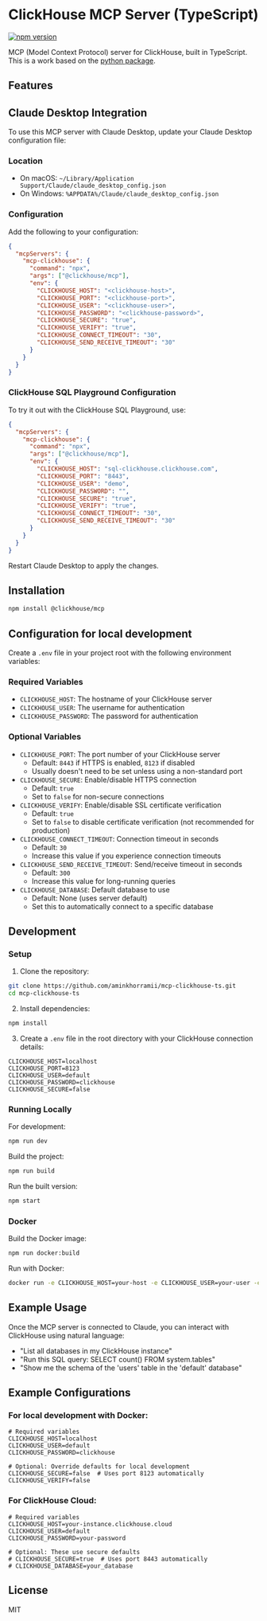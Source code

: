 # ClickHouse MCP Server (TypeScript)

[![npm version](https://img.shields.io/npm/v/@clickhouse/mcp.svg)](https://www.npmjs.com/package/@clickhouse/mcp)

MCP (Model Context Protocol) server for ClickHouse, built in TypeScript. This is a work based on the [python package](https://github.com/ClickHouse/mcp-clickhouse).

## Features

## Claude Desktop Integration

To use this MCP server with Claude Desktop, update your Claude Desktop configuration file:

### Location

- On macOS: `~/Library/Application Support/Claude/claude_desktop_config.json`
- On Windows: `%APPDATA%/Claude/claude_desktop_config.json`

### Configuration

Add the following to your configuration:

```json
{
  "mcpServers": {
    "mcp-clickhouse": {
      "command": "npx",
      "args": ["@clickhouse/mcp"],
      "env": {
        "CLICKHOUSE_HOST": "<clickhouse-host>",
        "CLICKHOUSE_PORT": "<clickhouse-port>",
        "CLICKHOUSE_USER": "<clickhouse-user>",
        "CLICKHOUSE_PASSWORD": "<clickhouse-password>",
        "CLICKHOUSE_SECURE": "true",
        "CLICKHOUSE_VERIFY": "true",
        "CLICKHOUSE_CONNECT_TIMEOUT": "30",
        "CLICKHOUSE_SEND_RECEIVE_TIMEOUT": "30"
      }
    }
  }
}
```

### ClickHouse SQL Playground Configuration

To try it out with the ClickHouse SQL Playground, use:

```json
{
  "mcpServers": {
    "mcp-clickhouse": {
      "command": "npx",
      "args": ["@clickhouse/mcp"],
      "env": {
        "CLICKHOUSE_HOST": "sql-clickhouse.clickhouse.com",
        "CLICKHOUSE_PORT": "8443",
        "CLICKHOUSE_USER": "demo",
        "CLICKHOUSE_PASSWORD": "",
        "CLICKHOUSE_SECURE": "true",
        "CLICKHOUSE_VERIFY": "true",
        "CLICKHOUSE_CONNECT_TIMEOUT": "30",
        "CLICKHOUSE_SEND_RECEIVE_TIMEOUT": "30"
      }
    }
  }
}
```

Restart Claude Desktop to apply the changes.

## Installation

```bash
npm install @clickhouse/mcp
```

## Configuration for local development

Create a `.env` file in your project root with the following environment variables:

### Required Variables

- `CLICKHOUSE_HOST`: The hostname of your ClickHouse server
- `CLICKHOUSE_USER`: The username for authentication
- `CLICKHOUSE_PASSWORD`: The password for authentication

### Optional Variables

- `CLICKHOUSE_PORT`: The port number of your ClickHouse server
  - Default: `8443` if HTTPS is enabled, `8123` if disabled
  - Usually doesn't need to be set unless using a non-standard port
- `CLICKHOUSE_SECURE`: Enable/disable HTTPS connection
  - Default: `true`
  - Set to `false` for non-secure connections
- `CLICKHOUSE_VERIFY`: Enable/disable SSL certificate verification
  - Default: `true`
  - Set to `false` to disable certificate verification (not recommended for production)
- `CLICKHOUSE_CONNECT_TIMEOUT`: Connection timeout in seconds
  - Default: `30`
  - Increase this value if you experience connection timeouts
- `CLICKHOUSE_SEND_RECEIVE_TIMEOUT`: Send/receive timeout in seconds
  - Default: `300`
  - Increase this value for long-running queries
- `CLICKHOUSE_DATABASE`: Default database to use
  - Default: None (uses server default)
  - Set this to automatically connect to a specific database

## Development

### Setup

1. Clone the repository:

```bash
git clone https://github.com/aminkhorramii/mcp-clickhouse-ts.git
cd mcp-clickhouse-ts
```

2. Install dependencies:

```bash
npm install
```

3. Create a `.env` file in the root directory with your ClickHouse connection details:

```
CLICKHOUSE_HOST=localhost
CLICKHOUSE_PORT=8123
CLICKHOUSE_USER=default
CLICKHOUSE_PASSWORD=clickhouse
CLICKHOUSE_SECURE=false
```

### Running Locally

For development:

```bash
npm run dev
```

Build the project:

```bash
npm run build
```

Run the built version:

```bash
npm start
```

### Docker

Build the Docker image:

```bash
npm run docker:build
```

Run with Docker:

```bash
docker run -e CLICKHOUSE_HOST=your-host -e CLICKHOUSE_USER=your-user -e CLICKHOUSE_PASSWORD=your-password mcp-clickhouse-ts
```

## Example Usage

Once the MCP server is connected to Claude, you can interact with ClickHouse using natural language:

- "List all databases in my ClickHouse instance"
- "Run this SQL query: SELECT count() FROM system.tables"
- "Show me the schema of the 'users' table in the 'default' database"

## Example Configurations

### For local development with Docker:

```
# Required variables
CLICKHOUSE_HOST=localhost
CLICKHOUSE_USER=default
CLICKHOUSE_PASSWORD=clickhouse

# Optional: Override defaults for local development
CLICKHOUSE_SECURE=false  # Uses port 8123 automatically
CLICKHOUSE_VERIFY=false
```

### For ClickHouse Cloud:

```
# Required variables
CLICKHOUSE_HOST=your-instance.clickhouse.cloud
CLICKHOUSE_USER=default
CLICKHOUSE_PASSWORD=your-password

# Optional: These use secure defaults
# CLICKHOUSE_SECURE=true  # Uses port 8443 automatically
# CLICKHOUSE_DATABASE=your_database
```

## License

MIT
